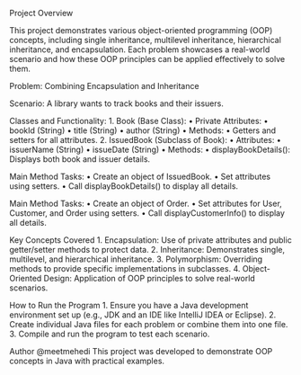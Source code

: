 Project Overview

This project demonstrates various object-oriented programming (OOP) concepts, including single inheritance, multilevel inheritance, hierarchical inheritance, and encapsulation. Each problem showcases a real-world scenario and how these OOP principles can be applied effectively to solve them.

Problem: Combining Encapsulation and Inheritance

Scenario:
A library wants to track books and their issuers.

Classes and Functionality:
	1. Book (Base Class):
		• Private Attributes:
			• bookId (String)
			• title (String)
			• author (String)
		• Methods:
			• Getters and setters for all attributes.
	2. IssuedBook (Subclass of Book):
		• Attributes:
			• issuerName (String)
			• issueDate (String)
		• Methods:
		• displayBookDetails(): Displays both book and issuer details.

Main Method Tasks:
	• Create an object of IssuedBook.
	• Set attributes using setters.
	• Call displayBookDetails() to display all details.

Main Method Tasks:
	• Create an object of Order.
	• Set attributes for User, Customer, and Order using setters.
	• Call displayCustomerInfo() to display all details.

 Key Concepts Covered
	1. Encapsulation: Use of private attributes and public getter/setter methods to protect data.
	2. Inheritance: Demonstrates single, multilevel, and hierarchical inheritance.
	3. Polymorphism: Overriding methods to provide specific implementations in subclasses.
	4. Object-Oriented Design: Application of OOP principles to solve real-world scenarios.

 How to Run the Program
	1. Ensure you have a Java development environment set up (e.g., JDK and an IDE like IntelliJ IDEA or Eclipse).
	2. Create individual Java files for each problem or combine them into one file.
	3. Compile and run the program to test each scenario.

Author
@meetmehedi
This project was developed to demonstrate OOP concepts in Java with practical examples.
